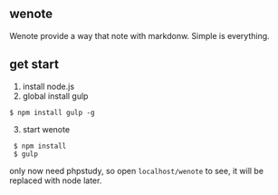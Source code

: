## wenote
Wenote provide a way that note with markdonw. Simple is everything.
## get start
1. install node.js
2. global install gulp
 ```
 $ npm install gulp -g
 ```
3. start wenote
```
 $ npm install
 $ gulp
```
only now need phpstudy, so open `localhost/wenote` to see, it will be replaced with node later.